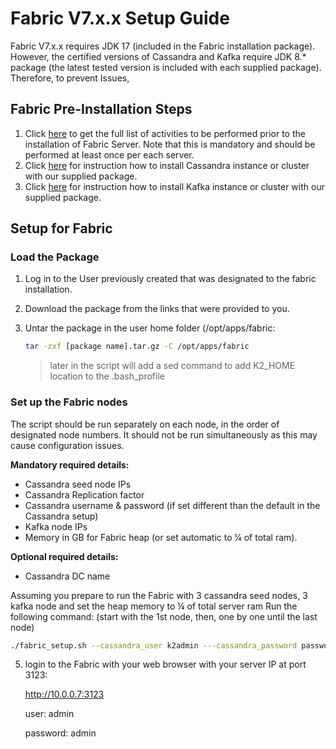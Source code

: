 # Fabric V7.x.x  Setup Guide

Fabric V7.x.x requires JDK 17 (included in the Fabric installation package). However, the certified versions of Cassandra and Kafka require JDK 8.* package (the latest tested version is included with each supplied package).
Therefore, to prevent Issues, 

##  Fabric Pre-Installation Steps

1. Click [here](01_Fabric_7.xx_Installation_intro.md) to get the full list of activities to be performed prior to the installation of  Fabric Server. Note that this is mandatory and should be performed at least once per each server.
2. Click [here](Cassandra_New_Setup.md) for instruction how to install Cassandra instance or cluster with our supplied package.
3. Click [here](Kafka_New_Setup.md) for instruction how to install Kafka instance or cluster with our supplied package.

## Setup for Fabric

### Load the Package 

1. Log in to the User previously created that was designated to the fabric installation.

2. Download the package from the links that were provided to you.

2. Untar the package in the user home folder (/opt/apps/fabric:

   ~~~bash
   tar -zxf [package name].tar.gz -C /opt/apps/fabric
   ~~~

    > later in the script will add a sed command to add K2_HOME location to the .bash_profile

    
### Set up the Fabric nodes
The script should be run separately on each node, in the order of designated node numbers. It should not be run simultaneously as this may cause configuration issues.

**Mandatory required details:**
+ Cassandra seed node IPs
+ Cassandra Replication factor
+ Cassandra username & password (if set different than the default in the Cassandra setup)
+ Kafka node IPs
+ Memory in GB for Fabric heap (or set automatic to ¼ of total ram).

**Optional required details:**
+ Cassandra DC name

Assuming you prepare to run the Fabric with 3 cassandra seed nodes, 3 kafka node and set the heap memory to  ¼ of total server ram
Run the following command: (start with the 1st node, then, one by one until the last node)
~~~bash
./fabric_setup.sh --cassandra_user k2admin ---cassandra_password password --cassandra_ips 10.0.0.1,10.0.0.2,10.0.0.3 --cassandra_replication_factor 3 --kafka_ips 10.0.0.4,10.0.0.5,10.0.0.6 --memory auto
~~~


5. login to the Fabric with your web browser with your server IP at port 3123:

   http://10.0.0.7:3123
   
   user: admin

   password: admin
